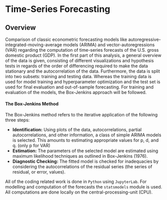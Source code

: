 # Time-Series Forecasting

## Overview
Comparison of classic econometric forecasting models like autoregressive-integrated-moving-average models (ARIMA) and vector-autoregressions (VAR) regarding the computation of time-series forecasts of the U.S. gross domestic product (GDP). In the first part of this analysis, a general overview of the data is given, consisting of different visualizations and hypothesis tests in regards of the order of differencing required to make the data stationary and the autocorrelation of the data. Furthermore, the data is split into two subsets: training and testing data. Whereas the training data is used for model training and hyperparameter optimization and the test set is used for final evaluation and out-of-sample forecasting. For training and evaluation of the models, the Box-Jenkins approach will be followed.

#### The Box-Jenkins Method
The Box-Jenkins method refers to the iterative application of the following three steps:
- **Identification:** Using plots of the data, autocorrelations, partial autocorrelations, and other information, a class of simple ARIMA models is selected. This amounts to estimating appropriate values for p, d, and q. (only p for VAR)
- **Estimation:** The parameters of the selected model are estimated using maximum likelihood
techniques as outlined in Box-Jenkins (1976).
- **Diagnostic Checking:** The fitted model is checked for inadequacies by considering the autocorrelations of the residual series (the series of residual, or error, values).

All of the coding related work is done in `Python` using `JupyterLab`. For modelling and computation of the forecasts the `statsmodels` module is used. All computations are done locally on the central-processing-unit (CPU).
